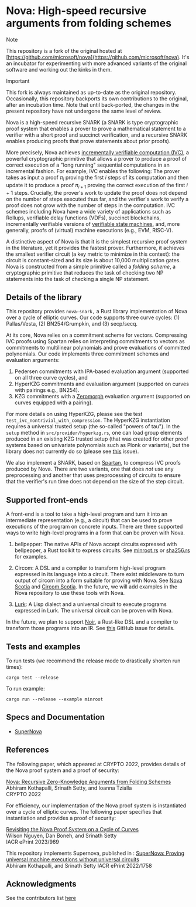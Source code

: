# Nova: High-speed recursive arguments from folding schemes

> [!NOTE]
> This repository is a fork of the original hosted at [https://github.com/microsoft/nova](https://github.com/microsoft/nova). It's an incubator for experimenting with more advanced variants of the original software and working out the kinks in them.

> [!IMPORTANT]
> This fork is always maintained as up-to-date as the original repository. Occasionally, this repository backports its own contributions to the original, after an incubation time. Note that until back-ported, the changes in the present repository have not undergone the same level of review.


Nova is a high-speed recursive SNARK (a SNARK is type cryptographic proof system that enables a prover to prove a mathematical statement to a verifier with a short proof and succinct verification, and a recursive SNARK enables producing proofs that prove statements about prior proofs). 

More precisely, Nova achieves [incrementally verifiable computation (IVC)](https://iacr.org/archive/tcc2008/49480001/49480001.pdf), a powerful cryptographic primitive that allows a prover to produce a proof of correct execution of a "long running" sequential computations in an incremental fashion. For example, IVC enables the following: The prover takes as input a proof $\pi_i$ proving the first $i$ steps of its computation and then update it to produce a proof $\pi_{i+1}$ proving the correct execution of the first $i + 1$ steps. Crucially, the prover's work to update the proof does not depend on the number of steps executed thus far, and the verifier's work to verify a proof does not grow with the number of steps in the computation. IVC schemes including Nova have a wide variety of applications such as Rollups, verifiable delay functions (VDFs), succinct blockchains, incrementally verifiable versions of [verifiable state machines](https://eprint.iacr.org/2020/758.pdf), and, more generally, proofs of (virtual) machine executions (e.g., EVM, RISC-V). 

A distinctive aspect of Nova is that it is the simplest recursive proof system in the literature, yet it provides the fastest prover. Furthermore, it achieves the smallest verifier circuit (a key metric to minimize in this context): the circuit is constant-sized and its size is about 10,000 multiplication gates. Nova is constructed from a simple primitive called a *folding scheme*, a cryptographic primitive that reduces the task of checking two NP statements into the task of checking a single NP statement. 

## Details of the library
This repository provides `nova-snark,` a Rust library implementation of Nova over a cycle of elliptic curves. Our code supports three curve cycles: (1) Pallas/Vesta, (2) BN254/Grumpkin, and (3) secp/secq. 

At its core, Nova relies on a commitment scheme for vectors. Compressing IVC proofs using Spartan relies on interpreting commitments to vectors as commitments to multilinear polynomials and prove evaluations of committed polynomials. Our code implements three commitment schemes and evaluation arguments: 
1. Pedersen commitments with IPA-based evaluation argument (supported on all three curve cycles), and
2. HyperKZG commitments and evaluation argument (supported on curves with pairings e.g., BN254).
3. KZG commitments with a [Zeromorph](https://eprint.iacr.org/2023/917) evaluation argument (supported on curves equipped with a pairing).
    
For more details on using  HyperKZG, please see the test `test_ivc_nontrivial_with_compression`. The HyperKZG instantiation requires a universal trusted setup (the so-called "powers of tau"). In the `setup` method in `src/provider/hyperkzg.rs`, one can load group elements produced in an existing KZG trusted setup (that was created for other proof systems based on univariate polynomials such as Plonk or variants), but the library does not currently do so (please see [this](https://github.com/microsoft/Nova/issues/270) issue). 

We also implement a SNARK, based on [Spartan](https://eprint.iacr.org/2019/550.pdf), to compress IVC proofs produced by Nova. There are two variants, one that does *not* use any preprocessing and another that uses preprocessing of circuits to ensure that the verifier's run time does not depend on the size of the step circuit.

## Supported front-ends
A front-end is a tool to take a high-level program and turn it into an intermediate representation (e.g., a circuit) that can be used to prove executions of the program on concrete inputs. There are three supported ways to write high-level programs in a form that can be proven with Nova.

1. bellpepper: The native APIs of Nova accept circuits expressed with bellpepper, a Rust toolkit to express circuits. See [minroot.rs](https://github.com/microsoft/Nova/blob/main/examples/minroot.rs) or [sha256.rs](https://github.com/microsoft/Nova/blob/main/benches/sha256.rs) for examples.

2. Circom: A DSL and a compiler to transform high-level program expressed in its language into a circuit. There exist middleware to turn output of circom into a form suitable for proving with Nova. See [Nova Scotia](https://github.com/nalinbhardwaj/Nova-Scotia) and [Circom Scotia](https://github.com/lurk-lab/circom-scotia). In the future, we will add examples in the Nova repository to use these tools with Nova.

3. [Lurk](https://github.com/lurk-lab/lurk-rs): A Lisp dialect and a universal circuit to execute programs expressed in Lurk. The universal circuit can be proven with Nova.

In the future, we plan to support [Noir](https://noir-lang.org/), a Rust-like DSL and a compiler to transform those programs into an IR. See [this](https://github.com/microsoft/Nova/issues/275) GitHub issue for details.

## Tests and examples
To run tests (we recommend the release mode to drastically shorten run times):
```text
cargo test --release
```

To run example:
```text
cargo run --release --example minroot
```

## Specs and Documentation

- [SuperNova](./src/supernova/Readme.md)

## References
The following paper, which appeared at CRYPTO 2022, provides details of the Nova proof system and a proof of security:

[Nova: Recursive Zero-Knowledge Arguments from Folding Schemes](https://eprint.iacr.org/2021/370) \
Abhiram Kothapalli, Srinath Setty, and Ioanna Tzialla \
CRYPTO 2022

For efficiency, our implementation of the Nova proof system is instantiated over a cycle of elliptic curves. The following paper specifies that instantiation and provides a proof of security:

[Revisiting the Nova Proof System on a Cycle of Curves](https://eprint.iacr.org/2023/969) \
Wilson Nguyen, Dan Boneh, and Srinath Setty \
IACR ePrint 2023/969

This repository implements Supernova, published in :
[SuperNova: Proving universal machine executions without universal circuits](https://eprint.iacr.org/2022/1758) \
Abhiram Kothapalli, and Srinath Setty
IACR ePrint 2022/1758

## Acknowledgments
See the contributors list [here](https://github.com/lurk-lab/arecibo/graphs/contributors)
